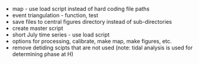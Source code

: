 * map - use load script instead of hard coding file paths
* event triangulation - function, test
* save files to central figures directory instead of sub-directories
* create master script
* short July time series - use load script
* options for processing, calibrate, make map, make figures, etc.
* remove detiding scipts that are not used (note: tidal analysis is used for determining phase at H)